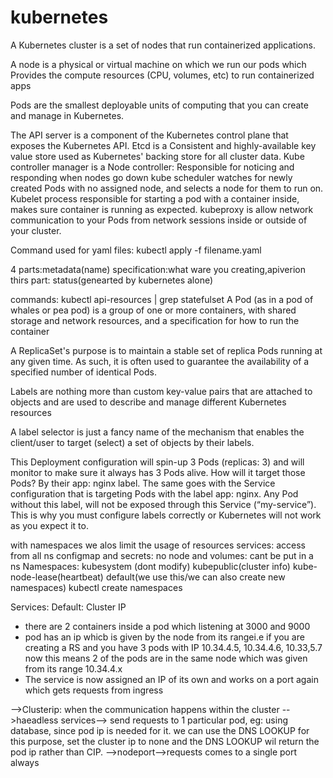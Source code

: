 # kubernetes

A Kubernetes cluster is a set of nodes that run containerized applications. 

A node is a physical or virtual machine on which we run our pods which Provides the compute resources (CPU, volumes, etc) to run containerized apps

Pods are the smallest deployable units of computing that you can create and manage in Kubernetes.

The API server is a component of the Kubernetes control plane that exposes the Kubernetes API.
Etcd is a Consistent and highly-available key value store used as Kubernetes' backing store for all cluster data.
Kube controller manager is a Node controller: Responsible for noticing and responding when nodes go down
kube scheduler  watches for newly created Pods with no assigned node, and selects a node for them to run on.
Kubelet process responsible for starting a pod with a container inside, makes sure container is running as expected.
kubeproxy is allow network communication to your Pods from network sessions inside or outside of your cluster.

Command used for yaml files:
kubectl apply -f filename.yaml

4 parts:metadata(name)
specification:what ware you creating,apiverion
thirs part: status(genearted by kubernetes alone)




commands:
kubectl api-resources | grep statefulset
A Pod (as in a pod of whales or pea pod) is a group of one or more containers, with shared storage and network resources, and a specification for how to run the container

A ReplicaSet's purpose is to maintain a stable set of replica Pods running at any given time. As such, it is often used to guarantee the availability of a specified number of identical Pods.

Labels are nothing more than custom key-value pairs that are attached to objects and are used to describe and manage different Kubernetes resources

A label selector is just a fancy name of the mechanism that enables the client/user to target (select) a set of objects by their labels. 


This Deployment configuration will spin-up 3 Pods (replicas: 3) and will monitor to make sure it always has 3 Pods alive. How will it target those Pods? By their app: nginx label. The same goes with the Service configuration that is targeting Pods with the label app: nginx. Any Pod without this label, will not be exposed through this Service (“my-service”). This is why you must configure labels correctly or Kubernetes will not work as you expect it to.


with namespaces we alos limit the usage of resources
services: access from all ns
configmap and secrets: no
node and volumes: cant be put in a ns
Namespaces: kubesystem (dont modify)
kubepublic(cluster info)
kube-node-lease(heartbeat)
default(we use this/we can also create new namespaces)
kubectl create namespaces


Services:
Default: Cluster IP
* there are 2 containers inside a pod which listening at 3000 and 9000
* pod has an ip whicb is given by the node from its rangei.e if you are creating a RS and you have 3 pods with IP 10.34.4.5, 10.34.4.6, 10.33,5.7 now this means 2 of the pods are in the same node which was given from its range 10.34.4.x
* The service is now assigned an IP of its own and works on a port again which gets requests from ingress

-->Clusterip: when the communication happens within the cluster
-->haeadless services--> send requests to 1 particular pod, eg: using database, since pod ip is needed for it. we can use the DNS LOOKUP for this purpose, set the cluster ip to none and the DNS LOOKUP wil return the pod ip rather than CIP.
-->nodeport-->requests comes to a single port always
